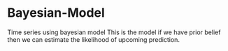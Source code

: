 # Bayesian-Model
Time series using bayesian model
This is the model if we have prior belief then we can estimate the likelihood of upcoming prediction.
